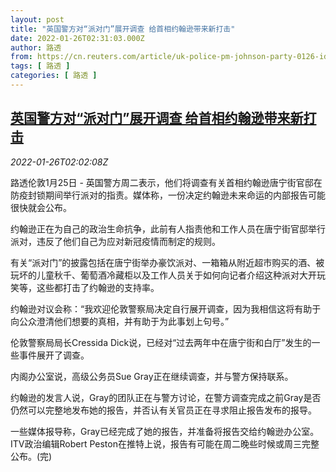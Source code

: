 ```yaml
---
layout: post
title: "英国警方对“派对门”展开调查 给首相约翰逊带来新打击"
date: 2022-01-26T02:31:03.000Z
author: 路透
from: https://cn.reuters.com/article/uk-police-pm-johnson-party-0126-idCNKBS2K005C
tags: [ 路透 ]
categories: [ 路透 ]
---
```

<!--1643164263000-->
[英国警方对“派对门”展开调查 给首相约翰逊带来新打击](https://cn.reuters.com/article/uk-police-pm-johnson-party-0126-idCNKBS2K005C)
------

<div>
<div><i>2022-01-26T02:02:08Z</i></div><p>路透伦敦1月25日 - 英国警方周二表示，他们将调查有关首相约翰逊唐宁街官邸在防疫封锁期间举行派对的指责。媒体称，一份决定约翰逊未来命运的内部报告可能很快就会公布。</p><p>约翰逊正在为自己的政治生命抗争，此前有人指责他和工作人员在唐宁街官邸举行派对，违反了他们自己为应对新冠疫情而制定的规则。</p><p>有关“派对门”的披露包括在唐宁街举办豪饮派对、一箱箱从附近超市购买的酒、被玩坏的儿童秋千、葡萄酒冷藏柜以及工作人员关于如何向记者介绍这种派对大开玩笑等，这些都打击了约翰逊的支持率。</p><p>约翰逊对议会称：“我欢迎伦敦警察局决定自行展开调查，因为我相信这将有助于向公众澄清他们想要的真相，并有助于为此事划上句号。”</p><p>伦敦警察局局长Cressida Dick说，已经对“过去两年中在唐宁街和白厅”发生的一些事件展开了调查。</p><p>内阁办公室说，高级公务员Sue Gray正在继续调查，并与警方保持联系。</p><p>约翰逊的发言人说，Gray的团队正在与警方讨论，在警方调查完成之前Gray是否仍然可以完整地发布她的报告，并否认有关官员正在寻求阻止报告发布的报导。</p><p>一些媒体报导称，Gray已经完成了她的报告，并准备将报告交给约翰逊办公室。ITV政治编辑Robert Peston在推特上说，报告有可能在周二晚些时候或周三完整公布。(完)</p>
</div>
